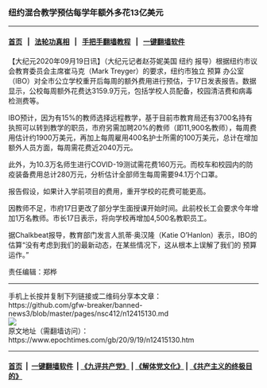 ### 纽约混合教学预估每学年额外多花13亿美元
------------------------

#### [首页](https://github.com/gfw-breaker/banned-news3/blob/master/README.md) &nbsp;&nbsp;|&nbsp;&nbsp; [法轮功真相](https://github.com/begood0513/basic/blob/master/README.md)  &nbsp;&nbsp;|&nbsp;&nbsp; [手把手翻墙教程](https://github.com/gfw-breaker/guides/wiki)  &nbsp;&nbsp;|&nbsp;&nbsp; [一键翻墙软件](https://github.com/gfw-breaker/nogfw/blob/master/README.md)  



<div><p>
 【大纪元2020年09月19日讯】（大纪元记者赵芬妮美国
 <ok href="https://www.epochtimes.com/gb/tag/%E7%BA%BD%E7%BA%A6.html">
  纽约
 </ok>
 报导）根据纽约市议会教育委员会主席崔马克（Mark Treyger）的要求，纽约市独立
 <ok href="https://www.epochtimes.com/gb/tag/%E9%A2%84%E7%AE%97.html">
  预算
 </ok>
 办公室（IBO）对全市公立学校重开后每周的额外费用进行预估，于17日发表报告。数据显示，公校每周额外花费达3159.9万元，包括学校人员配备，校园清洁费和病毒检测费等。
</p>
<p>
 IBO预计，因为有15%的教师选择远程教学，基于目前市教育局还有3700名持有执照可以转到教学的职员，市府另需加聘20%的教师（即11,900名教师），每周费用估计约1900万美元，再加上每周雇用400名护士所需的100万美元，总计在增加额外人员方面，每周需花费近2040万元。
</p>
<p>
 此外，为10.3万名师生进行COVID-19测试需花费160万元。而校车和校园内的防疫装备费用总计280万元，分析估计全部师生每周需要94.1万个口罩。
</p>
<p>
 报告假设，如果计入学前项目的费用，重开学校的花费可能更高。
</p>
<p>
 因教师不足，市府17日更改了部分学生面授课开始时间。此前校长工会要求今年增加1万名教师。市长17日表示，将向学校再增加4,500名教职员工。
</p>
<p>
 据Chalkbeat报导，教育部门发言人凯蒂·奥汉隆（Katie O’Hanlon）表示，IBO的估算“没有考虑到我们的最新动态，在某些情况下，这从根本上误解了我们的
 <ok href="https://www.epochtimes.com/gb/tag/%E9%A2%84%E7%AE%97.html">
  预算
 </ok>
 运作。”
</p>
<p>
 责任编辑：郑桦
</p>
</div>
<hr/>
手机上长按并复制下列链接或二维码分享本文章：<br/>
https://github.com/gfw-breaker/banned-news3/blob/master/pages/nsc412/n12415130.md <br/>
<a href='https://github.com/gfw-breaker/banned-news3/blob/master/pages/nsc412/n12415130.md'><img src='https://github.com/gfw-breaker/banned-news3/blob/master/pages/nsc412/n12415130.md.png'/></a> <br/>
原文地址（需翻墙访问）：https://www.epochtimes.com/gb/20/9/19/n12415130.htm


------------------------
#### [首页](https://github.com/gfw-breaker/banned-news3/blob/master/README.md) &nbsp;|&nbsp; [一键翻墙软件](https://github.com/gfw-breaker/nogfw/blob/master/README.md) &nbsp;| [《九评共产党》](https://github.com/gfw-breaker/9ping.md/blob/master/README.md#九评之一评共产党是什么) | [《解体党文化》](https://github.com/gfw-breaker/jtdwh.md/blob/master/README.md) | [《共产主义的终极目的》](https://github.com/gfw-breaker/gczydzjmd.md/blob/master/README.md)


<img src='http://gfw-breaker.win/banned-news3/pages/nsc412/n12415130.md' width='0px' height='0px'/>